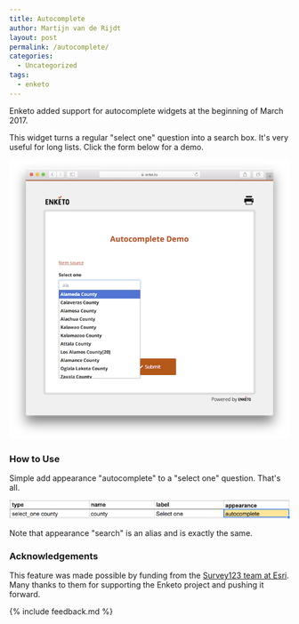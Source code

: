 ```yaml
---
title: Autocomplete
author: Martijn van de Rijdt
layout: post
permalink: /autocomplete/
categories:
  - Uncategorized
tags:
  - enketo
---
```


Enketo added support for autocomplete widgets at the beginning of March 2017.

This widget turns a regular "select one" question into a search box. It's very useful for long lists. Click the form below for a demo.

[!["Autocomplete Demo"](../files/2017/04/autocomplete.png "Autocomplete Demo")](https://enke.to/::search)

### How to Use

Simple add appearance "autocomplete" to a "select one" question. That's all.

!["Autocomplete XLSForm usage"](../files/2017/04/autocomplete-xlsform.png "Autocomplete XLSForm usage")

Note that appearance "search" is an alias and is exactly the same.

### Acknowledgements

This feature was made possible by funding from the [Survey123 team at Esri](https://survey123.arcgis.com/). Many thanks to them for supporting the Enketo project and pushing it forward.

{% include feedback.md %}
